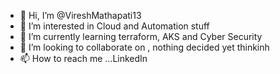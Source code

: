 - 👋 Hi, I’m @VireshMathapati13
- 👀 I’m interested in Cloud and Automation stuff
- 🌱 I’m currently learning terraform, AKS and Cyber Security
- 💞️ I’m looking to collaborate on , nothing decided yet thinkinh
- 📫 How to reach me ...LinkedIn

<!---
VireshMathapati13/VireshMathapati13 is a ✨ special ✨ repository because its `README.md` (this file) appears on your GitHub profile.
You can click the Preview link to take a look at your changes.
--->
